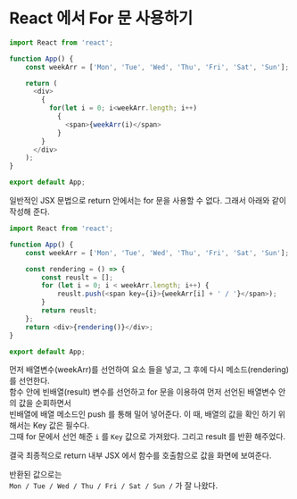 # React 에서 For 문 사용하기
```JavaScript
import React from 'react';

function App() {
    const weekArr = ['Mon', 'Tue', 'Wed', 'Thu', 'Fri', 'Sat', 'Sun'];

    return (
      <div>
        {
          for(let i = 0; i<weekArr.length; i++)
            {
              <span>{weekArr(i)</span>
            }
        }
      </div>
    );
}

export default App;

```
일반적인 JSX 문법으로 return 안에서는 for 문을 사용할 수 없다.
그래서 아래와 같이 작성해 준다.  

```JavaScript
import React from 'react';

function App() {
    const weekArr = ['Mon', 'Tue', 'Wed', 'Thu', 'Fri', 'Sat', 'Sun'];

    const rendering = () => {
        const reuslt = [];
        for (let i = 0; i < weekArr.length; i++) {
            reuslt.push(<span key={i}>{weekArr[i] + ' / '}</span>);
        }
        return reuslt;
    };
    return <div>{rendering()}</div>;
}

export default App;
```
먼저 배열변수(weekArr)를 선언하여 요소 들을 넣고, 그 후에 다시 메소드(rendering)를 선언한다.  
함수 안에 빈배열(result) 변수를 선언하고 for 문을 이용하여 먼저 선언된 배열변수 안의 값을 순회하면서  
빈배열에 배열 메소드인 push 를 통해 밀어 넣어준다. 이 때, 배열의 값을 확인 하기 위해서는 Key 값은 필수다.  
그때 for 문에서 선언 해준 `i` 를 `Key` 값으로 가져왔다. 그리고 result 를 반환 해주었다.

결국 최종적으로 return 내부 JSX 에서 함수를 호출함으로 값을 화면에 보여준다.

반환된 값으로는  
`Mon / Tue / Wed / Thu / Fri / Sat / Sun /`
가 잘 나왔다.
